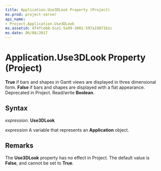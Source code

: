 ```yaml
---
title: Application.Use3DLook Property (Project)
ms.prod: project-server
api_name:
- Project.Application.Use3DLook
ms.assetid: df4fce68-5ce1-5a99-3001-597a19871b1c
ms.date: 06/08/2017
---
```



# Application.Use3DLook Property (Project)

 **True** if bars and shapes in Gantt views are displayed in three dimensional form. **False** if bars and shapes are displayed with a flat appearance. Deprecated in Project. Read/write **Boolean**.


## Syntax

 _expression_. **Use3DLook**

 _expression_ A variable that represents an **Application** object.


## Remarks

The **Use3DLook** property has no effect in Project. The default value is **False**, and cannot be set to **True**.



